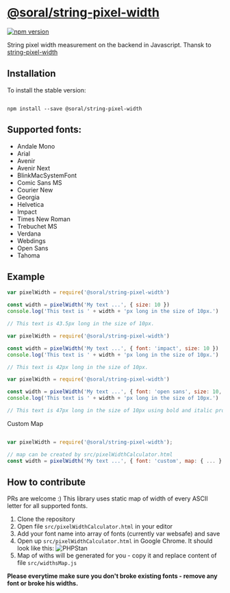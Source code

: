 # [@soral/string-pixel-width](https://github.com/soraliu/string-pixel-width)

[![npm version](https://img.shields.io/npm/v/@soral/string-pixel-width.svg?style=flat-square)](https://www.npmjs.com/package/@soral/string-pixel-width)

String pixel width measurement on the backend in Javascript. Thansk to [string-pixel-width](https://www.npmjs.com/package/string-pixel-width)

## Installation

To install the stable version:

<code>
npm install --save @soral/string-pixel-width
</code>

## Supported fonts:

- Andale Mono
- Arial
- Avenir
- Avenir Next
- BlinkMacSystemFont
- Comic Sans MS
- Courier New
- Georgia
- Helvetica
- Impact
- Times New Roman
- Trebuchet MS
- Verdana
- Webdings
- Open Sans
- Tahoma

## Example

```javascript
var pixelWidth = require('@soral/string-pixel-width')

const width = pixelWidth('My text ...', { size: 10 })
console.log('This text is ' + width + 'px long in the size of 10px.')

// This text is 43.5px long in the size of 10px.
```

```javascript
var pixelWidth = require('@soral/string-pixel-width')

const width = pixelWidth('My text ...', { font: 'impact', size: 10 })
console.log('This text is ' + width + 'px long in the size of 10px.')

// This text is 42px long in the size of 10px.
```

```javascript
var pixelWidth = require('@soral/string-pixel-width')

const width = pixelWidth('My text ...', { font: 'open sans', size: 10, bold: true, italic: true })
console.log('This text is ' + width + 'px long in the size of 10px.')

// This text is 47px long in the size of 10px using bold and italic proportions.
```

Custom Map

```javascript

var pixelWidth = require('@soral/string-pixel-width');

// map can be created by src/pixelWidthCalculator.html
const width = pixelWidth('My text ...', { font: 'custom', map: { ... } });

```

## How to contribute

PRs are welcome :)
This library uses static map of width of every ASCII letter for all supported fonts.

1. Clone the repository
2. Open file `src/pixelWidthCalculator.html` in your editor
3. Add your font name into array of fonts (currently var websafe) and save
4. Open up `src/pixelWidthCalculator.html` in Google Chrome. It should look like this:
   ![PHPStan](docs/string-pixel-width-1.png)
5. Map of withs will be generated for you - copy it and replace content of file `src/widthsMap.js`

**Please everytime make sure you don't broke existing fonts - remove any font or broke his widths.**
